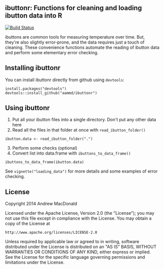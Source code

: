 ## ibuttonr: Functions for cleaning and loading ibutton data into R
[![Build Status](https://travis-ci.org/aammd/ibuttonr.png?branch=master)](https://travis-ci.org/aammd/ibuttonr)

ibuttons are common tools for measuring temperature over time. But, they're also slightly error-prone, and the data requires just a touch of cleaning. These convenience functions automate the reading of ibutton data and perform some elementary error checking.

## Installing ibuttonr

You can install ibuttonr directly from github using `devtools`:

```
install.packages("devtools")
devtools::install_github("aammd/ibuttonr")
```

## Using ibuttonr

1. Put all your ibutton files into a single directory. Don't put any other data here
2. Read all the files in that folder at once with `read_ibutton_folder()`

```
ibutton.data <- read_ibutton_folder(".")
```

3. Perform some checks (optional)
4. Convert list into data.frame with `ibuttons_to_data_frame()`

```
ibuttons_to_data_frame(ibutton.data)
```

See `vignette("loading_data")` for more details and some examples of error checking.




## License
Copyright 2014 Andrew MacDonald

Licensed under the Apache License, Version 2.0 (the "License");
you may not use this file except in compliance with the License.
You may obtain a copy of the License at

    http://www.apache.org/licenses/LICENSE-2.0

Unless required by applicable law or agreed to in writing, software
distributed under the License is distributed on an "AS IS" BASIS,
WITHOUT WARRANTIES OR CONDITIONS OF ANY KIND, either express or implied.
See the License for the specific language governing permissions and
limitations under the License.
